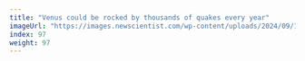 ```yaml
---
title: "Venus could be rocked by thousands of quakes every year"
imageUrl: "https://images.newscientist.com/wp-content/uploads/2024/09/17140724/SEI_221433851.jpg?width=788"
index: 97
weight: 97
---
```

